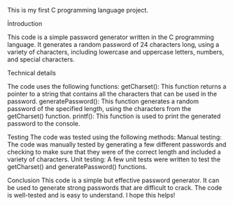 This is my first C programming language project.

İntroduction

This code is a simple password generator written in the C programming language. It generates a random password of 24 characters long, using a variety of characters, including lowercase and uppercase letters, numbers, and special characters.

Technical details

The code uses the following functions:
getCharset(): This function returns a pointer to a string that contains all the characters that can be used in the password.
generatePassword(): This function generates a random password of the specified length, using the characters from the getCharset() function.
printf(): This function is used to print the generated password to the console.

Testing
The code was tested using the following methods:
Manual testing: The code was manually tested by generating a few different passwords and checking to make sure that they were of the correct length and included a variety of characters.
Unit testing: A few unit tests were written to test the getCharset() and generatePassword() functions.

Conclusion
This code is a simple but effective password generator. It can be used to generate strong passwords that are difficult to crack. The code is well-tested and is easy to understand.
I hope this helps!

